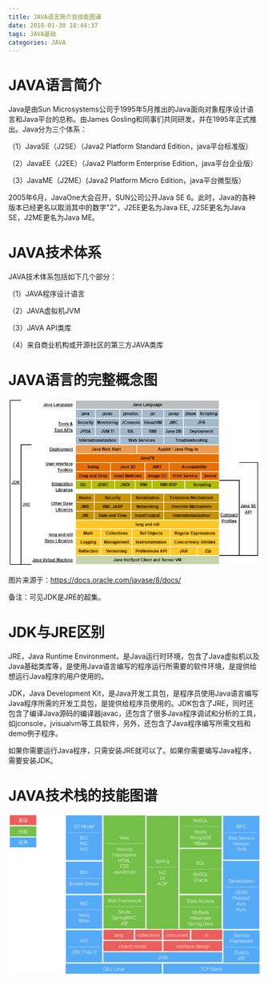 ```yaml
---
title: JAVA语言简介及技能图谱
date: 2018-01-30 18:44:37
tags: JAVA基础
categories: JAVA
---
```


# JAVA语言简介

Java是由Sun Microsystems公司于1995年5月推出的Java面向对象程序设计语言和Java平台的总称。由James Gosling和同事们共同研发，并在1995年正式推出。Java分为三个体系：

（1）JavaSE（J2SE）（Java2 Platform Standard Edition，java平台标准版）

（2）JavaEE（J2EE）（Java2 Platform Enterprise Edition，java平台企业版）

（3）JavaME（J2ME）(Java2 Platform Micro Edition，java平台微型版）

2005年6月，JavaOne大会召开，SUN公司公开Java SE 6。此时，Java的各种版本已经更名以取消其中的数字"2"，J2EE更名为Java EE, J2SE更名为Java SE，J2ME更名为Java ME。

# JAVA技术体系

JAVA技术体系包括如下几个部分：

（1）JAVA程序设计语言

（2）JAVA虚拟机JVM

（3）JAVA API类库

（4）来自商业机构或开源社区的第三方JAVA类库

# JAVA语言的完整概念图

![](/images/java_syntax_1_1.png)

图片来源于：https://docs.oracle.com/javase/8/docs/

备注：可见JDK是JRE的超集。

# JDK与JRE区别

JRE，Java Runtime Environment，是Java运行时环境，包含了Java虚拟机以及Java基础类库等，是使用Java语言编写的程序运行所需要的软件环境，是提供给想运行Java程序的用户使用的。

JDK，Java Development Kit，是Java开发工具包，是程序员使用Java语言编写Java程序所需的开发工具包，是提供给程序员使用的。JDK包含了JRE，同时还包含了编译Java源码的编译器javac，还包含了很多Java程序调试和分析的工具，如jconsole，jvisualvm等工具软件，另外，还包含了Java程序编写所需文档和demo例子程序。

如果你需要运行Java程序，只需安装JRE就可以了。如果你需要编写Java程序，需要安装JDK。

# JAVA技术栈的技能图谱

![](/images/java_syntax_1_2.png)
